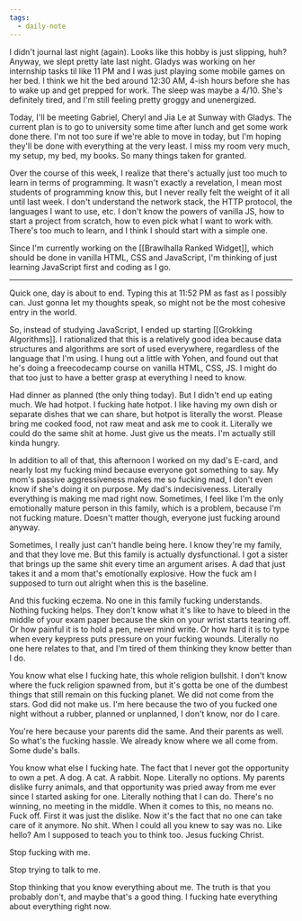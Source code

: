 ```yaml
---
tags:
  - daily-note
---
```

I didn't journal last night (again). Looks like this hobby is just slipping, huh? Anyway, we slept pretty late last night. Gladys was working on her internship tasks til like 11 PM and I was just playing some mobile games on her bed. I think we hit the bed around 12:30 AM, 4-ish hours before she has to wake up and get prepped for work. The sleep was maybe a 4/10. She's definitely tired, and I'm still feeling pretty groggy and unenergized.

Today, I'll be meeting Gabriel, Cheryl and Jia Le at Sunway with Gladys. The current plan is to go to university some time after lunch and get some work done there. I'm not too sure if we're able to move in today, but I'm hoping they'll be done with everything at the very least. I miss my room very much, my setup, my bed, my books. So many things taken for granted.

Over the course of this week, I realize that there's actually just too much to learn in terms of programming. It wasn't exactly a revelation, I mean most students of programming know this, but I never really felt the weight of it all until last week. I don't understand the network stack, the HTTP protocol, the languages I want to use, etc. I don't know the powers of vanilla JS, how to start a project from scratch, how to even pick what I want to work with. There's too much to learn, and I think I should start with a simple one.

Since I'm currently working on the [[Brawlhalla Ranked Widget]], which should be done in vanilla HTML, CSS and JavaScript, I'm thinking of just learning JavaScript first and coding as I go.

---

Quick one, day is about to end. Typing this at 11:52 PM as fast as I possibly can. Just gonna let my thoughts speak, so might not be the most cohesive entry in the world.

So, instead of studying JavaScript, I ended up starting [[Grokking Algorithms]]. I rationalized that this is a relatively good idea because data structures and algorithms are sort of used everywhere, regardless of the language that I'm using. I hung out a little with Yohen, and found out that he's doing a freecodecamp course on vanilla HTML, CSS, JS. I might do that too just to have a better grasp at everything I need to know.

Had dinner as planned (the only thing today). But I didn't end up eating much. We had hotpot. I fucking hate hotpot. I like having my own dish or separate dishes that we can share, but hotpot is literally the worst. Please bring me cooked food, not raw meat and ask me to cook it. Literally we could do the same shit at home. Just give us the meats. I'm actually still kinda hungry.

In addition to all of that, this afternoon I worked on my dad's E-card, and nearly lost my fucking mind because everyone got something to say. My mom's passive aggressiveness makes me so fucking mad, I don't even know if she's doing it on purpose. My dad's indecisiveness. Literally everything is making me mad right now. Sometimes, I feel like I'm the only emotionally mature person in this family, which is a problem, because I'm not fucking mature. Doesn't matter though, everyone just fucking around anyway.

Sometimes, I really just can't handle being here. I know they're my family, and that they love me. But this family is actually dysfunctional. I got a sister that brings up the same shit every time an argument arises. A dad that just takes it and a mom that's emotionally explosive. How the fuck am I supposed to turn out alright when this is the baseline.

And this fucking eczema. No one in this family fucking understands. Nothing fucking helps. They don't know what it's like to have to bleed in the middle of your exam paper because the skin on your wrist starts tearing off. Or how painful it is to hold a pen, never mind write. Or how hard it is to type when every keypress puts pressure on your fucking wounds. Literally no one here relates to that, and I'm tired of them thinking they know better than I do.

You know what else I fucking hate, this whole religion bullshit. I don't know where the fuck religion spawned from, but it's gotta be one of the dumbest things that still remain on this fucking planet. We did not come from the stars. God did not make us. I'm here because the two of you fucked one night without a rubber, planned or unplanned, I don't know, nor do I care.

You're here because your parents did the same. And their parents as well. So what's the fucking hassle. We already know where we all come from. Some dude's balls.

You know what else I fucking hate. The fact that I never got the opportunity to own a pet. A dog. A cat. A rabbit. Nope. Literally no options. My parents dislike furry animals, and that opportunity was pried away from me ever since I started asking for one. Literally nothing that I can do. There's no winning, no meeting in the middle. When it comes to this, no means no. Fuck off. First it was just the dislike. Now it's the fact that no one can take care of it anymore. No shit. When I could all you knew to say was no. Like hello? Am I supposed to teach you to think too. Jesus fucking Christ.

Stop fucking with me.

Stop trying to talk to me.

Stop thinking that you know everything about me. The truth is that you probably don't, and maybe that's a good thing. I fucking hate everything about everything right now.